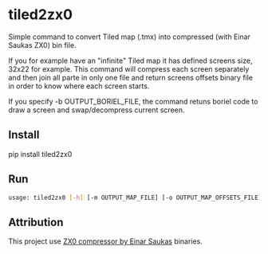 # tiled2zx0
Simple command to convert Tiled map (.tmx) into compressed (with Einar Saukas ZX0) bin file.

If you for example have an "infinite" Tiled map it has defined screens size, 32x22 for example. This command will compress each
screen separately and then join all parte in only one file and return screens offsets binary file in order to know where each screen starts.

If you specify -b OUTPUT_BORIEL_FILE, the command retuns boriel code to draw a screen and swap/decompress current screen.

## Install
pip install tiled2zx0

## Run
```bash
usage: tiled2zx0 [-h] [-m OUTPUT_MAP_FILE] [-o OUTPUT_MAP_OFFSETS_FILE] [-b OUTPUT_BORIEL_FILE] /path/map.tmx
```

## Attribution
This project use [ZX0 compressor by Einar Saukas](https://github.com/einar-saukas/ZX0) binaries.
